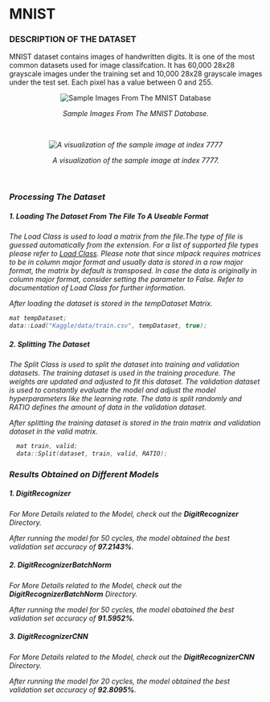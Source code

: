 # MNIST

### DESCRIPTION OF THE DATASET

MNIST dataset contains images of handwritten digits. It is one of the most common datasets used for image classifcation. It has 60,000 28x28 grayscale images under the training set and 10,000 28x28 grayscale images under the test set. Each pixel has a value between 0 and 255.

<p  align="center">

<img  alt="Sample Images From The MNIST Database"  src="https://upload.wikimedia.org/wikipedia/commons/2/27/MnistExamples.png">

</p>
<p  align="center">
<i>Sample Images From The MNIST Database.<i/>
</p>

<br/>

<p  align="center">

<img  alt="A visualization of the sample image at index 7777"  src="https://miro.medium.com/max/490/1*nlfLUgHUEj5vW7WVJpxY-g.png">
</p>
<p  align="center">
<i>A visualization of the sample image at index 7777.<i/>
</p>

<br/>

### Processing The Dataset

##### 1. Loading The Dataset From The File To A Useable Format

The Load Class is used to load a matrix from the file.The type of file is guessed automatically from the extension. For a list of supported file types please refer to [Load Class](https://github.com/mlpack/mlpack/blob/master/src/mlpack/core/data/load.hpp). Please note that since mlpack requires matrices to be in column major format and usually data is stored in a row major format, the matrix by default is transposed. In case the data is originally in column major format, consider setting the parameter to False. Refer to documentation of Load Class for further information.

After loading the dataset is stored in the _tempDataset_ Matrix.

```cpp
mat tempDataset;
data::Load("Kaggle/data/train.csv", tempDataset, true);
```

##### 2. Splitting The Dataset

The Split Class is used to split the dataset into training and validation datasets. The training dataset is used in the training procedure. The weights are updated and adjusted to fit this dataset. The validation dataset is used to constantly evaluate the model and adjust the model hyperparameters like the learning rate. The data is split randomly and RATIO defines the amount of data in the validation dataset.

After splitting the training dataset is stored in the _train_ matrix and validation dataset in the _valid_ matrix.

```cpp
  mat train, valid;
  data::Split(dataset, train, valid, RATIO);
```

### Results Obtained on Different Models

##### 1. DigitRecognizer

For More Details related to the Model, check out the **DigitRecognizer** Directory.

After running the model for 50 cycles, the model obtained the best validation set accuracy of **97.2143%**.

##### 2. DigitRecognizerBatchNorm

For More Details related to the Model, check out the **DigitRecognizerBatchNorm** Directory.

After running the model for 50 cycles, the model obatained the best validation set accuracy of **91.5952%**.

##### 3. DigitRecognizerCNN

For More Details related to the Model, check out the **DigitRecognizerCNN** Directory.

After running the model for 20 cycles, the model obtained the best validation set accuracy of **92.8095%**.
